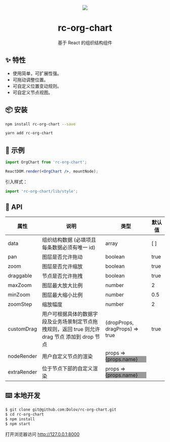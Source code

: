 <p align="center">
  <a href="http://example.shisongyan.top/rc-org-chart/">
    <img src="https://user-gold-cdn.xitu.io/2019/4/12/16a10d8dc669701e?w=2544&h=1206&f=png&s=546061">
  </a>
</p>

<h1 align="center">rc-org-chart</h1>


<div align="center">
基于 React 的组织结构组件
</div>

## ✨ 特性
- 使用简单，可扩展性强。
- 可拖动调整位置。
- 可自定义位置变动规则。
- 可自定义节点视图。



## 📦 安装
```bash
npm install rc-org-chart --save
```

```bash
yarn add rc-org-chart
```

## 🔨 示例
```jsx
import OrgChart from 'rc-org-chart';

ReactDOM.render(<OrgChart />, mountNode);
```

引入样式：

```jsx
import 'rc-org-chart/lib/style';  
```
## 🍭 API
| 属性 | 说明 | 类型 | 默认值 |
| --- | --- | --- | --- |
| data | 组织结构数据 (必填项且每条数据必须有唯一 id) | array | [ ] |
| pan | 图层是否允许拖动 | boolean | true |
| zoom | 图层是否允许缩放 | boolean | true |
| draggable | 节点是否允许拖拽 | boolean | true |
| maxZoom | 图层最大放大比例 | number | 2 |
| minZoom | 图层最大缩小比例 | number | 0.5 |
| zoomStep | 缩放幅度 | number | 2 |
| customDrag | 用户可根据具体的数据字段及业务场景制定节点拖拽规则，返回 true 则允许 drag 节点 添加到 drop 节点 | (dropProps, dragProps) => true | true |
| nodeRender | 用户自定义节点的渲染 | props => <div style="background:#999">{props.name}</div> |  |
| extraRender | 位于节点下部的自定义渲染 | props => <div style="background:#999">{props.name}</div> |  |



## ⌨️ 本地开发
```bash
$ git clone git@github.com:Dolov/rc-org-chart.git
$ cd rc-org-chart
$ npm install
$ npm start
```

打开浏览器访问 http://127.0.0.1:8000